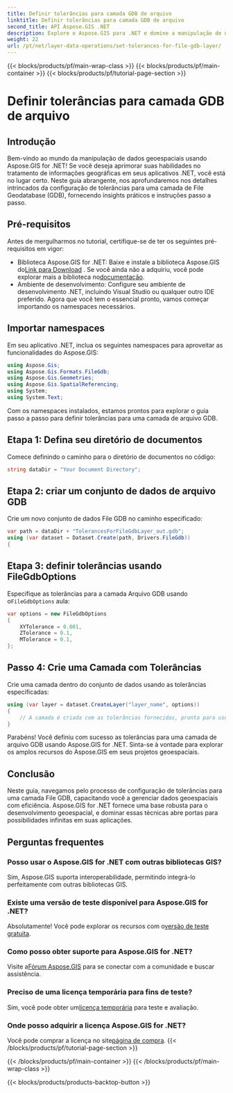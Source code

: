 ```yaml
---
title: Definir tolerâncias para camada GDB de arquivo
linktitle: Definir tolerâncias para camada GDB de arquivo
second_title: API Aspose.GIS .NET
description: Explore o Aspose.GIS para .NET e domine a manipulação de dados geoespaciais. Defina tolerâncias sem esforço com orientação passo a passo. Aprimore seus aplicativos .NET.
weight: 22
url: /pt/net/layer-data-operations/set-tolerances-for-file-gdb-layer/
---
```


{{< blocks/products/pf/main-wrap-class >}}
{{< blocks/products/pf/main-container >}}
{{< blocks/products/pf/tutorial-page-section >}}

# Definir tolerâncias para camada GDB de arquivo

## Introdução
Bem-vindo ao mundo da manipulação de dados geoespaciais usando Aspose.GIS for .NET! Se você deseja aprimorar suas habilidades no tratamento de informações geográficas em seus aplicativos .NET, você está no lugar certo. Neste guia abrangente, nos aprofundaremos nos detalhes intrincados da configuração de tolerâncias para uma camada de File Geodatabase (GDB), fornecendo insights práticos e instruções passo a passo.
## Pré-requisitos
Antes de mergulharmos no tutorial, certifique-se de ter os seguintes pré-requisitos em vigor:
-  Biblioteca Aspose.GIS for .NET: Baixe e instale a biblioteca Aspose.GIS do[Link para Download](https://releases.aspose.com/gis/net/) . Se você ainda não a adquiriu, você pode explorar mais a biblioteca no[documentação](https://reference.aspose.com/gis/net/).
- Ambiente de desenvolvimento: Configure seu ambiente de desenvolvimento .NET, incluindo Visual Studio ou qualquer outro IDE preferido.
Agora que você tem o essencial pronto, vamos começar importando os namespaces necessários.
## Importar namespaces
Em seu aplicativo .NET, inclua os seguintes namespaces para aproveitar as funcionalidades do Aspose.GIS:
```csharp
using Aspose.Gis;
using Aspose.Gis.Formats.FileGdb;
using Aspose.Gis.Geometries;
using Aspose.Gis.SpatialReferencing;
using System;
using System.Text;
```
Com os namespaces instalados, estamos prontos para explorar o guia passo a passo para definir tolerâncias para uma camada de arquivo GDB.
## Etapa 1: Defina seu diretório de documentos
Comece definindo o caminho para o diretório de documentos no código:
```csharp
string dataDir = "Your Document Directory";
```
## Etapa 2: criar um conjunto de dados de arquivo GDB
Crie um novo conjunto de dados File GDB no caminho especificado:
```csharp
var path = dataDir + "TolerancesForFileGdbLayer_out.gdb";
using (var dataset = Dataset.Create(path, Drivers.FileGdb))
{
```
## Etapa 3: definir tolerâncias usando FileGdbOptions
 Especifique as tolerâncias para a camada Arquivo GDB usando o`FileGdbOptions` aula:
```csharp
var options = new FileGdbOptions
{
    XYTolerance = 0.001,
    ZTolerance = 0.1,
    MTolerance = 0.1,
};
```
## Passo 4: Crie uma Camada com Tolerâncias
Crie uma camada dentro do conjunto de dados usando as tolerâncias especificadas:
```csharp
using (var layer = dataset.CreateLayer("layer_name", options))
{
    // A camada é criada com as tolerâncias fornecidas, pronta para uso nos recursos/ferramentas do ArcGIS.
}
```
Parabéns! Você definiu com sucesso as tolerâncias para uma camada de arquivo GDB usando Aspose.GIS for .NET. Sinta-se à vontade para explorar os amplos recursos do Aspose.GIS em seus projetos geoespaciais.
## Conclusão
Neste guia, navegamos pelo processo de configuração de tolerâncias para uma camada File GDB, capacitando você a gerenciar dados geoespaciais com eficiência. Aspose.GIS for .NET fornece uma base robusta para o desenvolvimento geoespacial, e dominar essas técnicas abre portas para possibilidades infinitas em suas aplicações.
## Perguntas frequentes
### Posso usar o Aspose.GIS for .NET com outras bibliotecas GIS?
Sim, Aspose.GIS suporta interoperabilidade, permitindo integrá-lo perfeitamente com outras bibliotecas GIS.
### Existe uma versão de teste disponível para Aspose.GIS for .NET?
 Absolutamente! Você pode explorar os recursos com o[versão de teste gratuita](https://releases.aspose.com/).
### Como posso obter suporte para Aspose.GIS for .NET?
 Visite a[Fórum Aspose.GIS](https://forum.aspose.com/c/gis/33) para se conectar com a comunidade e buscar assistência.
### Preciso de uma licença temporária para fins de teste?
 Sim, você pode obter um[licença temporária](https://purchase.aspose.com/temporary-license/) para teste e avaliação.
### Onde posso adquirir a licença Aspose.GIS for .NET?
 Você pode comprar a licença no site[página de compra](https://purchase.aspose.com/buy).
{{< /blocks/products/pf/tutorial-page-section >}}

{{< /blocks/products/pf/main-container >}}
{{< /blocks/products/pf/main-wrap-class >}}

{{< blocks/products/products-backtop-button >}}
